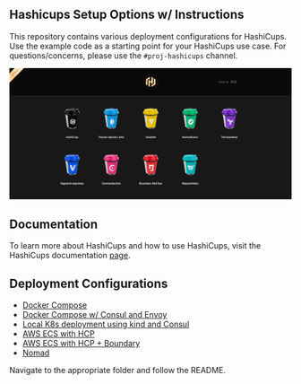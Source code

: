 ## Hashicups Setup Options w/ Instructions

This repository contains various deployment configurations for HashiCups. Use the example code as a starting point for your HashiCups use case.
For questions/concerns, please use the `#proj-hashicups` channel.

<p align="center">
<img src="/public/img/landing_page.png" alt="drawing" width="800"/>
</p>

## Documentation

To learn more about HashiCups and how to use HashiCups, visit the HashiCups documentation [page](/docs/overview.md).

## Deployment Configurations

* [Docker Compose](docker-compose-deployment/README.md) 
* [Docker Compose w/ Consul and Envoy](docker-compose-consul/README.md)
* [Local K8s deployment using kind and Consul](local-k8s-consul-deployment/README.md)
* [AWS ECS with HCP](terraform-ecs-hcp/README.md)
* [AWS ECS with HCP + Boundary](terraform-aws-hcp-ecs/README.md)
* [Nomad](nomad/README.md)

Navigate to the appropriate folder and follow the README.
